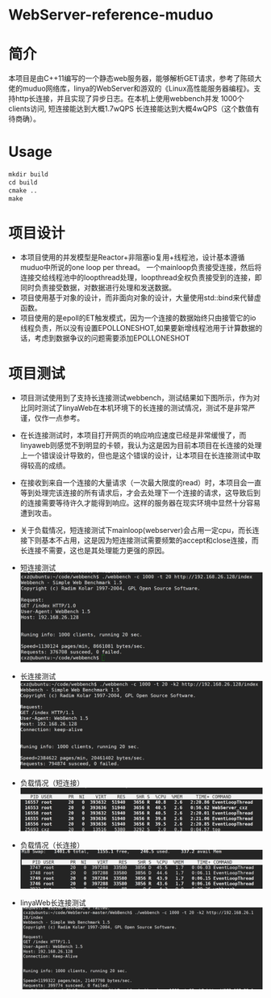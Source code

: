 # WebServer-reference-muduo
# 简介
本项目是由C++11编写的一个静态web服务器，能够解析GET请求，参考了陈硕大佬的muduo网络库，linya的WebServer和游双的《Linux高性能服务器编程》。支持http长连接，并且实现了异步日志。在本机上使用webbench并发
1000个clients访问, 短连接能达到大概1.7wQPS 长连接能达到大概4wQPS（这个数值有待商确）。
# Usage
```
mkdir build
cd build
cmake ..
make

```
# 项目设计
- 本项目使用的并发模型是Reactor+非阻塞io复用+线程池，设计基本遵循muduo中所说的one loop per thread。
一个mainloop负责接受连接，然后将连接交给线程池中的loopthread处理，loopthread全权负责接受到的连接，即同时负责接受数据，对数据进行处理和发送数据。
- 项目使用基于对象的设计，而非面向对象的设计，大量使用std::bind来代替虚函数。
- 项目使用的是epoll的ET触发模式，因为一个连接的数据始终只由接管它的io线程负责，所以没有设置EPOLLONESHOT,如果要新增线程池用于计算数据的话，考虑到数据争议的问题需要添加EPOLLONESHOT

# 项目测试
 - 项目测试使用到了支持长连接测试webbench，测试结果如下图所示，作为对比同时测试了linyaWeb在本机环境下的长连接的测试情况，测试不是非常严谨，仅作一点参考。
 - 在长连接测试时，本项目打开网页的响应响应速度已经是非常缓慢了，而linyaweb则感觉不到明显的卡顿，我认为这是因为目前本项目在长连接的处理上一个错误设计导致的，但也是这个错误的设计，让本项目在长连接测试中取得较高的成绩。
 - 在接收到来自一个连接的大量请求（一次最大限度的read）时，本项目会一直等到处理完该连接的所有请求后，才会去处理下一个连接的请求，这导致后到的连接需要等待许久才能得到响应。这样的服务器在现实环境中显然十分容易遭到攻击。
 - 关于负载情况，短连接测试下mainloop(webserver)会占用一定cpu，而长连接下则基本不占用，这是因为短连接测试需要频繁的accept和close连接，而长连接不需要，这也是其处理能力更强的原因。

- 短连接测试
![image](https://github.com/cxz158/WebServer-reference-muduo/blob/main/img/cxzweb%E6%B5%8B%E8%AF%95%E7%9F%AD%E8%BF%9E%E6%8E%A5.png)
 
- 长连接测试
![image](https://github.com/cxz158/WebServer-reference-muduo/blob/main/img/cxzweb%E6%B5%8B%E8%AF%95%E9%95%BF%E8%BF%9E%E6%8E%A5.png)

- 负载情况（短连接）
![image](https://github.com/cxz158/WebServer-reference-muduo/blob/main/img/cxzwebcup%E8%B4%9F%E8%BD%BD.png)

- 负载情况（长连接）
![image](https://github.com/cxz158/WebServer-reference-muduo/blob/main/img/cpu%E8%B4%9F%E8%BD%BD%E9%95%BF%E8%BF%9E%E6%8E%A5.png)

- linyaWeb长连接测试
![image](https://github.com/cxz158/WebServer-reference-muduo/blob/main/img/linyaweb%E6%B5%8B%E8%AF%95%E9%95%BF%E8%BF%9E%E6%8E%A5.png)
